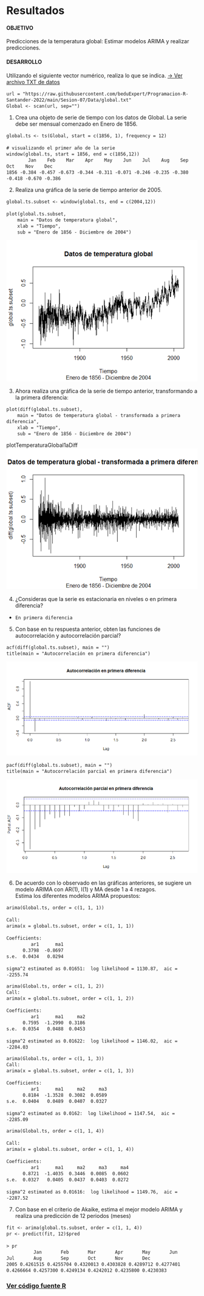 # Resultados
#### OBJETIVO
Predicciones de la temperatura global: Estimar modelos ARIMA y realizar predicciones.
#### DESARROLLO 
Utilizando el siguiente vector numérico, realiza lo que se indica.
[-> Ver archivo TXT de datos](https://github.com/adavals/bedu-datascience-f2/blob/main/s7/postwork/dat/global.txt)
```
url = "https://raw.githubusercontent.com/beduExpert/Programacion-R-Santander-2022/main/Sesion-07/Data/global.txt"
Global <- scan(url, sep="") 
```  
1. Crea una objeto de serie de tiempo con los datos
de Global. La serie debe ser mensual comenzado en Enero de 1856.
```
global.ts <- ts(Global, start = c(1856, 1), frequency = 12)

# visualizando el primer año de la serie
window(global.ts, start = 1856, end = c(1856,12)) 
        Jan    Feb    Mar    Apr    May    Jun    Jul    Aug    Sep    Oct    Nov    Dec
1856 -0.384 -0.457 -0.673 -0.344 -0.311 -0.071 -0.246 -0.235 -0.380 -0.418 -0.670 -0.386
```

2. Realiza una gráfica de la serie de tiempo anterior de 2005.
```  
global.ts.subset <- window(global.ts, end = c(2004,12))
  
plot(global.ts.subset, 
    main = "Datos de temperatura global", 
    xlab = "Tiempo",
    sub = "Enero de 1856 - Diciembre de 2004")  
```
![plotTemperaturaGlobal](img/plotTemperaturaGlobal.png) 

3. Ahora realiza una gráfica de la serie de tiempo anterior, transformando a la primera diferencia:
```
plot(diff(global.ts.subset), 
    main = "Datos de temperatura global - transformada a primera diferencia", 
    xlab = "Tiempo",
    sub = "Enero de 1856 - Diciembre de 2004")  
```
plotTemperaturaGlobal1aDiff
![plotTemperaturaGlobal1aDiff](img/plotTemperaturaGlobal1aDiff.png) 

4. ¿Consideras que la serie es estacionaria en niveles o en primera diferencia?

- `En primera diferencia`
  
5. Con base en tu respuesta anterior, obten las funciones de autocorrelación y autocorrelación parcial?
```  
acf(diff(global.ts.subset), main = "")
title(main = "Autocorrelación en primera diferencia")
```
![autocorrelacion1aDiff](img/autocorrelacion1aDiff.png) 
```
pacf(diff(global.ts.subset), main = "")
title(main = "Autocorrelación parcial en primera diferencia")
```
![autocorrelacionParcial1aDiff](img/autocorrelacionParcial1aDiff.png) 

6. De acuerdo con lo observado en las gráficas anteriores, se sugiere un modelo ARIMA
con AR(1), I(1) y MA desde 1 a 4 rezagos. 
</br>Estima los diferentes modelos ARIMA propuestos:
```
arima(Global.ts, order = c(1, 1, 1))

Call:
arima(x = global.ts.subset, order = c(1, 1, 1))

Coefficients:
         ar1      ma1
      0.3798  -0.8697
s.e.  0.0434   0.0294

sigma^2 estimated as 0.01651:  log likelihood = 1130.87,  aic = -2255.74
```
```
arima(Global.ts, order = c(1, 1, 2))
Call:
arima(x = global.ts.subset, order = c(1, 1, 2))

Coefficients:
         ar1      ma1     ma2
      0.7595  -1.2990  0.3186
s.e.  0.0354   0.0488  0.0453

sigma^2 estimated as 0.01622:  log likelihood = 1146.02,  aic = -2284.03
```
```
arima(Global.ts, order = c(1, 1, 3))
Call:
arima(x = global.ts.subset, order = c(1, 1, 3))

Coefficients:
         ar1      ma1     ma2     ma3
      0.8184  -1.3528  0.3082  0.0589
s.e.  0.0404   0.0489  0.0407  0.0327

sigma^2 estimated as 0.0162:  log likelihood = 1147.54,  aic = -2285.09
```
```
arima(Global.ts, order = c(1, 1, 4))

Call:
arima(x = global.ts.subset, order = c(1, 1, 4))

Coefficients:
         ar1      ma1     ma2     ma3     ma4
      0.8721  -1.4035  0.3446  0.0085  0.0602
s.e.  0.0327   0.0405  0.0437  0.0403  0.0272

sigma^2 estimated as 0.01616:  log likelihood = 1149.76,  aic = -2287.52
```
 
7. Con base en el criterio de Akaike, estima el mejor modelo ARIMA y realiza una 
predicción de 12 periodos (meses)
```
fit <- arima(global.ts.subset, order = c(1, 1, 4))
pr <- predict(fit, 12)$pred 

> pr
          Jan       Feb       Mar       Apr       May       Jun       Jul       Aug       Sep       Oct       Nov       Dec
2005 0.4261515 0.4255704 0.4320013 0.4303828 0.4289712 0.4277401 0.4266664 0.4257300 0.4249134 0.4242012 0.4235800 0.4230383
```

### [Ver código fuente R](https://github.com/adavals/bedu-datascience-f2/blob/main/s7/postwork/src/Sesion_07_Postwork.R)
